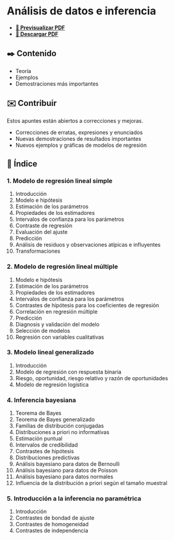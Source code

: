 # Análisis de datos e inferencia

-   [**🔎 Previsualizar PDF**](https://github.com/DanielSevillano/matematicas-latex/blob/main/An%C3%A1lisis%20de%20datos%20e%20inferencia/An%C3%A1lisis%20de%20datos%20e%20inferencia.pdf)
-   [**📁 Descargar PDF**](https://raw.githubusercontent.com/DanielSevillano/matematicas-latex/main/An%C3%A1lisis%20de%20datos%20e%20inferencia/An%C3%A1lisis%20de%20datos%20e%20inferencia.pdf)

## ✒️ Contenido

-   Teoría
-   Ejemplos
-   Demostraciones más importantes

## ✉️ Contribuir

Estos apuntes están abiertos a correcciones y mejoras.

-   Correcciones de erratas, expresiones y enunciados
-   Nuevas demostraciones de resultados importantes
-   Nuevos ejemplos y gráficas de modelos de regresión

## 📖 Índice

### 1. Modelo de regresión lineal simple

1. Introducción
2. Modelo e hipótesis
3. Estimación de los parámetros
4. Propiedades de los estimadores
5. Intervalos de confianza para los parámetros
6. Contraste de regresión
7. Evaluación del ajuste
8. Predicción
9. Análisis de residuos y observaciones atípicas e influyentes
10. Transformaciones

### 2. Modelo de regresión lineal múltiple

1. Modelo e hipótesis
2. Estimación de los parámetros
3. Propiedades de los estimadores
4. Intervalos de confianza para los parámetros
5. Contrastes de hipótesis para los coeficientes de regresión
6. Correlación en regresión múltiple
7. Predicción
8. Diagnosis y validación del modelo
9. Selección de modelos
10. Regresión con variables cualitativas

### 3. Modelo lineal generalizado

1. Introducción
2. Modelo de regresión con respuesta binaria
3. Riesgo, oportunidad, riesgo relativo y razón de oportunidades
4. Modelo de regresión logística

### 4. Inferencia bayesiana

1. Teorema de Bayes
2. Teorema de Bayes generalizado
3. Familias de distribución conjugadas
4. Distribuciones a priori no informativas
5. Estimación puntual
6. Intervalos de credibilidad
7. Contrastes de hipótesis
8. Distribuciones predictivas
9. Análisis bayesiano para datos de Bernoulli
10. Análisis bayesiano para datos de Poisson
11. Análisis bayesiano para datos normales
12. Influencia de la distribución a priori según el tamaño muestral

### 5. Introducción a la inferencia no paramétrica

1. Introducción
2. Contrastes de bondad de ajuste
3. Contrastes de homogeneidad
4. Contrastes de independencia